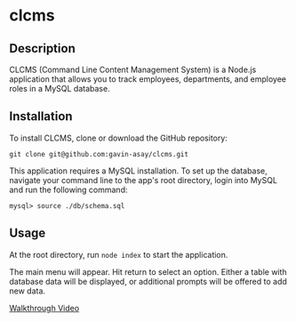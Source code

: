 # clcms

## Description

CLCMS (Command Line Content Management System) is a Node.js application that allows you to track employees, departments, and employee roles in a MySQL database.

## Installation

To install CLCMS, clone or download the GitHub repository:

`git clone git@github.com:gavin-asay/clcms.git`

This application requires a MySQL installation. To set up the database, navigate your command line to the app's root directory, login into MySQL and run the following command:

`mysql> source ./db/schema.sql`

## Usage

At the root directory, run `node index` to start the application.

The main menu will appear. Hit return to select an option. Either a table with database data will be displayed, or additional prompts will be offered to add new data.

[Walkthrough Video](https://youtu.be/XV1OawHiJp8)
